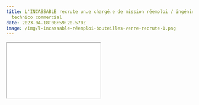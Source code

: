 ```yaml
---
title: L'INCASSABLE recrute un.e chargé.e de mission réemploi / ingénieur.e
  technico commercial
date: 2023-04-18T08:59:20.570Z
image: /img/l-incassable-réemploi-bouteilles-verre-recrute-1.png
---
```

<iframe src="/files/CHARGE.E_DE_MISSION_REEMPLOI_-_INGENIEUR.E_TECHNICO_COMMERCIAL.pdf" width="50%" height="auto"> </iframe>